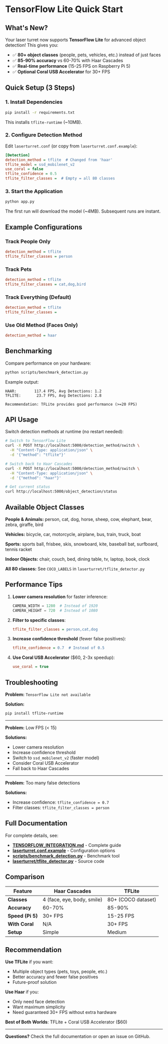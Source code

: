 # TensorFlow Lite Quick Start

## What's New?

Your laser turret now supports **TensorFlow Lite** for advanced object detection! This gives you:

- ✅ **80+ object classes** (people, pets, vehicles, etc.) instead of just faces
- ✅ **85-90% accuracy** vs 60-70% with Haar Cascades
- ✅ **Real-time performance** (15-25 FPS on Raspberry Pi 5)
- ✅ **Optional Coral USB Accelerator** for 30+ FPS

## Quick Setup (3 Steps)

### 1. Install Dependencies

```bash
pip install -r requirements.txt
```

This installs `tflite-runtime` (~10MB).

### 2. Configure Detection Method

Edit `laserturret.conf` (or copy from `laserturret.conf.example`):

```ini
[Detection]
detection_method = tflite  # Changed from 'haar'
tflite_model = ssd_mobilenet_v2
use_coral = false
tflite_confidence = 0.5
tflite_filter_classes =  # Empty = all 80 classes
```

### 3. Start the Application

```bash
python app.py
```

The first run will download the model (~4MB). Subsequent runs are instant.

## Example Configurations

### Track People Only
```ini
detection_method = tflite
tflite_filter_classes = person
```

### Track Pets
```ini
detection_method = tflite
tflite_filter_classes = cat,dog,bird
```

### Track Everything (Default)
```ini
detection_method = tflite
tflite_filter_classes =
```

### Use Old Method (Faces Only)
```ini
detection_method = haar
```

## Benchmarking

Compare performance on your hardware:

```bash
python scripts/benchmark_detection.py
```

Example output:
```
HAAR:        117.4 FPS, Avg Detections: 1.2
TFLITE:       23.7 FPS, Avg Detections: 2.8

Recommendation: TFLite provides good performance (>=20 FPS)
```

## API Usage

Switch detection methods at runtime (no restart needed):

```bash
# Switch to TensorFlow Lite
curl -X POST http://localhost:5000/detection_method/switch \
  -H "Content-Type: application/json" \
  -d '{"method": "tflite"}'

# Switch back to Haar Cascades
curl -X POST http://localhost:5000/detection_method/switch \
  -H "Content-Type: application/json" \
  -d '{"method": "haar"}'

# Get current status
curl http://localhost:5000/object_detection/status
```

## Available Object Classes

**People & Animals:** person, cat, dog, horse, sheep, cow, elephant, bear, zebra, giraffe, bird

**Vehicles:** bicycle, car, motorcycle, airplane, bus, train, truck, boat

**Sports:** sports ball, frisbee, skis, snowboard, kite, baseball bat, surfboard, tennis racket

**Indoor Objects:** chair, couch, bed, dining table, tv, laptop, book, clock

**All 80 classes:** See `COCO_LABELS` in `laserturret/tflite_detector.py`

## Performance Tips

1. **Lower camera resolution** for faster inference:
   ```python
   CAMERA_WIDTH = 1280  # Instead of 1920
   CAMERA_HEIGHT = 720  # Instead of 1080
   ```

2. **Filter to specific classes**:
   ```ini
   tflite_filter_classes = person,cat,dog
   ```

3. **Increase confidence threshold** (fewer false positives):
   ```ini
   tflite_confidence = 0.7  # Instead of 0.5
   ```

4. **Use Coral USB Accelerator** ($60, 2-3x speedup):
   ```ini
   use_coral = true
   ```

## Troubleshooting

**Problem:** `TensorFlow Lite not available`

**Solution:**
```bash
pip install tflite-runtime
```

---

**Problem:** Low FPS (< 15)

**Solutions:**
- Lower camera resolution
- Increase confidence threshold
- Switch to `ssd_mobilenet_v2` (faster model)
- Consider Coral USB Accelerator
- Fall back to Haar Cascades

---

**Problem:** Too many false detections

**Solutions:**
- Increase confidence: `tflite_confidence = 0.7`
- Filter classes: `tflite_filter_classes = person`

## Full Documentation

For complete details, see:
- **[TENSORFLOW_INTEGRATION.md](TENSORFLOW_INTEGRATION.md)** - Complete guide
- **[laserturret.conf.example](../laserturret.conf.example)** - Configuration options
- **[scripts/benchmark_detection.py](../scripts/benchmark_detection.py)** - Benchmark tool
- **[laserturret/tflite_detector.py](../laserturret/tflite_detector.py)** - Source code

## Comparison

| Feature | Haar Cascades | TFLite |
|---------|---------------|--------|
| **Classes** | 4 (face, eye, body, smile) | 80+ (COCO dataset) |
| **Accuracy** | 60-70% | 85-90% |
| **Speed (Pi 5)** | 30+ FPS | 15-25 FPS |
| **With Coral** | N/A | 30+ FPS |
| **Setup** | Simple | Medium |

## Recommendation

**Use TFLite** if you want:
- Multiple object types (pets, toys, people, etc.)
- Better accuracy and fewer false positives
- Future-proof solution

**Use Haar** if you:
- Only need face detection
- Want maximum simplicity
- Need guaranteed 30+ FPS without extra hardware

**Best of Both Worlds**: TFLite + Coral USB Accelerator ($60)

---

**Questions?** Check the full documentation or open an issue on GitHub.
